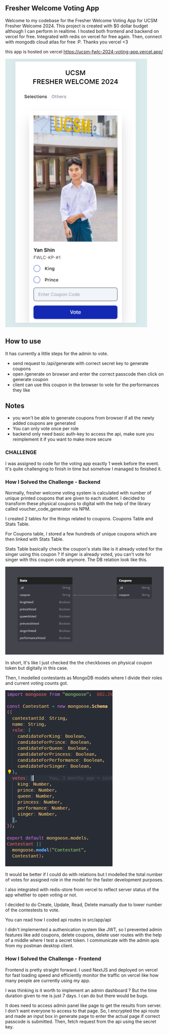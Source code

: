 ## Fresher Welcome Voting App
Welcome to my codebase for the Fresher Welcome Voting App for UCSM Fresher Welcome 2024.
This project is created with $0 dollar budget although I can perform in realtime.
I hosted both frontend and backend on vercel for free. Integrated with redis on vercel for free again. Then, connect with mongodb cloud atlas for free :P. Thanks you vercel <3

this app is hosted on vercel 
https://ucsm-fwlc-2024-voting-app.vercel.app/

![homepage](/images/home.png)

## How to use
It has currently a little steps for the admin to vote.

* send request to /api/generate with correct secret key to generate coupons
* open /generate on browser and enter the correct passcode then click on generate coupon
* client can use this coupon in the browser to vote for the performances they like

## Notes
* you won't be able to generate coupons from browser if all the newly added coupons are generated
* You can only vote once per role
* backend only need basic auth-key to access the api, make sure you reimplement it if you want to make more secure

### CHALLENGE
I was assigned to code for the voting app exactly 1 week before the event. It's quite challenging to finish in time but somehow I managed to finished it.

### How I Solved the Challenge - Backend
Normally, fresher welcome voting system is calculated with number of unique printed coupons that are given to each student. I decided to transform these physical coupons to digital with the help of the library called voucher_code_generator via NPM.

I created 2 tables for the things related to coupons. Coupons Table and Stats Table.

For Coupons table, I stored a few hundreds of unique coupons which are then linked with Stats Table.

Stats Table basically check the coupon's stats like is it already voted for the singer using this coupon ? If singer is already voted, you can't vote for singer with this coupon code anymore. The DB relation look like this.

![DB relation between Coupons and Stats Table](/images/image.png)

In short, It's like I just checked the the checkboxes on physical coupon token but digitally in this case.

Then, I modelled contestants as MongoDB models where I divide their roles and current voting counts got.

![Model](/images/model.png)

It would be better if I could do with relations but I modelled the total number of votes for assigned role in the model for the faster development purposes.

I also integrated with redis-store from vercel to reflect server status of the app whether to open voting or not.

I decided to do Create, Update, Read, Delete manually due to lower number of the contestests to vote.

You can read how I coded api routes in src/app/api

I didn't implemented a authenication system like JWT, so I prevented admin features like add coupons, delete coupons, delete user routes with the help of a middle where I test a secret token. I communicate with the admin apis from my postman desktop client.

### How I Solved the Challenge - Frontend
Frontend is pretty straight forward. I used NextJS and deployed on vercel for fast loading speed and efficiently monitor the traffic on vercel like how many people are currently using my app.

I was thinking is it worth to implement an admin dashboard ? But the time duration given to me is just 7 days. I can do but there would be bugs.

It does need to access admin panel like page to get the results from server. I don't want everyone to access to that page. So, I encrypted the api route and made an input box in generate page to enter the actual page if correct passcode is submitted. Then, fetch request from the api using the secret key.


